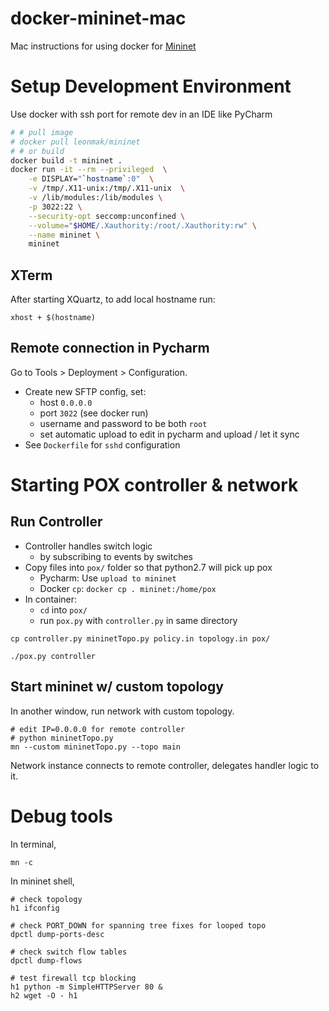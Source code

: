 # docker-mininet-mac
Mac instructions for using docker for [Mininet](http://mininet.org/)

# Setup Development Environment

Use docker with ssh port for remote dev in an IDE like PyCharm
```sh
# # pull image
# docker pull leonmak/mininet
# # or build
docker build -t mininet .
docker run -it --rm --privileged  \
    -e DISPLAY="`hostname`:0"  \
    -v /tmp/.X11-unix:/tmp/.X11-unix  \
    -v /lib/modules:/lib/modules \
    -p 3022:22 \
    --security-opt seccomp:unconfined \
    --volume="$HOME/.Xauthority:/root/.Xauthority:rw" \
    --name mininet \
    mininet
```

## XTerm
After starting XQuartz, to add local hostname run:
```
xhost + $(hostname)
```

## Remote connection in Pycharm
Go to Tools > Deployment > Configuration.
- Create new SFTP config, set:
	- host `0.0.0.0` 
	- port `3022` (see docker run)
	- username and password to be both `root`
	- set automatic upload to edit in pycharm and upload / let it sync 
- See `Dockerfile` for `sshd` configuration


# Starting POX controller & network

## Run Controller 
- Controller handles switch logic
    - by subscribing to events by switches 
- Copy files into `pox/` folder so that python2.7 will pick up pox
	- Pycharm: Use `upload to mininet`
	- Docker `cp`: `docker cp . mininet:/home/pox`
- In container:
    - `cd` into `pox/`
    - run `pox.py` with `controller.py` in same directory
```
cp controller.py mininetTopo.py policy.in topology.in pox/

./pox.py controller
```

## Start mininet w/ custom topology
In another window, run network with custom topology.
```
# edit IP=0.0.0.0 for remote controller
# python mininetTopo.py 
mn --custom mininetTopo.py --topo main
```
Network instance connects to remote controller, delegates handler logic to it.

# Debug tools
In terminal,
```
mn -c
```

In mininet shell,
```
# check topology
h1 ifconfig

# check PORT_DOWN for spanning tree fixes for looped topo
dpctl dump-ports-desc

# check switch flow tables
dpctl dump-flows

# test firewall tcp blocking
h1 python -m SimpleHTTPServer 80 &
h2 wget -O - h1
```
